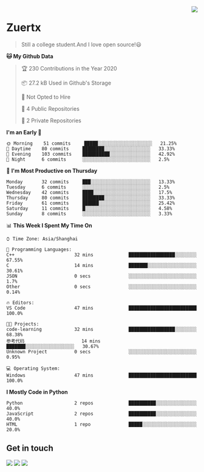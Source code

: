 <a href="#">
<img align="right" src="https://github-readme-stats.vercel.app/api?username=zuertx&show_icons=true&hide_border=true">
</a>

# Zuertx
> Still a college student.And I love open source!😃  

<!--START_SECTION:waka-->
**🐱 My Github Data** 

> 🏆 230 Contributions in the Year 2020
 > 
> 📦 27.2 kB Used in Github's Storage 
 > 
> 🚫 Not Opted to Hire
 > 
> 📜 4 Public Repositories 
 > 
> 🔑 2 Private Repositories  
 > 
**I'm an Early 🐤** 

```text
🌞 Morning    51 commits     █████░░░░░░░░░░░░░░░░░░░░   21.25% 
🌆 Daytime    80 commits     ████████░░░░░░░░░░░░░░░░░   33.33% 
🌃 Evening    103 commits    ██████████░░░░░░░░░░░░░░░   42.92% 
🌙 Night      6 commits      ░░░░░░░░░░░░░░░░░░░░░░░░░   2.5%

```
📅 **I'm Most Productive on Thursday** 

```text
Monday       32 commits     ███░░░░░░░░░░░░░░░░░░░░░░   13.33% 
Tuesday      6 commits      ░░░░░░░░░░░░░░░░░░░░░░░░░   2.5% 
Wednesday    42 commits     ████░░░░░░░░░░░░░░░░░░░░░   17.5% 
Thursday     80 commits     ████████░░░░░░░░░░░░░░░░░   33.33% 
Friday       61 commits     ██████░░░░░░░░░░░░░░░░░░░   25.42% 
Saturday     11 commits     █░░░░░░░░░░░░░░░░░░░░░░░░   4.58% 
Sunday       8 commits      ░░░░░░░░░░░░░░░░░░░░░░░░░   3.33%

```


📊 **This Week I Spent My Time On** 

```text
⌚︎ Time Zone: Asia/Shanghai

💬 Programming Languages: 
C++                      32 mins             █████████████████░░░░░░░░   67.55% 
C                        14 mins             ███████░░░░░░░░░░░░░░░░░░   30.61% 
JSON                     0 secs              ░░░░░░░░░░░░░░░░░░░░░░░░░   1.7% 
Other                    0 secs              ░░░░░░░░░░░░░░░░░░░░░░░░░   0.14%

🔥 Editors: 
VS Code                  47 mins             █████████████████████████   100.0%

🐱‍💻 Projects: 
code-learning            32 mins             █████████████████░░░░░░░░   68.38% 
参考代码                     14 mins             ███████░░░░░░░░░░░░░░░░░░   30.67% 
Unknown Project          0 secs              ░░░░░░░░░░░░░░░░░░░░░░░░░   0.95%

💻 Operating System: 
Windows                  47 mins             █████████████████████████   100.0%

```

**I Mostly Code in Python** 

```text
Python                   2 repos             ██████████░░░░░░░░░░░░░░░   40.0% 
JavaScript               2 repos             ██████████░░░░░░░░░░░░░░░   40.0% 
HTML                     1 repo              █████░░░░░░░░░░░░░░░░░░░░   20.0%

```



<!--END_SECTION:waka-->

## Get in touch
[![](https://img.shields.io/badge/-https://zuertx.tk-0e83cd?style=flat-square&logo=Blogger&logoColor=fff)](https://zuertx.tk)
[![](https://img.shields.io/badge/-@zuertx-3db6f1?style=flat-square&logo=Telegram&logoColor=2ca5e0)](https://t.me/zuertx)
[![](https://img.shields.io/badge/-zuertx@gmail.com-911318?style=flat-square&logo=Gmail&logoColor=white&labelColor=c14438)](mailto:zuertx_at_gmail.com)
